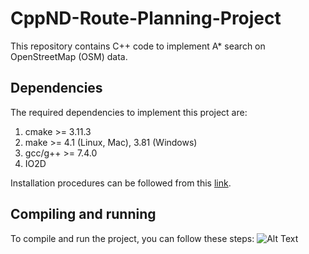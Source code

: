 # CppND-Route-Planning-Project
This repository contains C++ code to implement A* search on OpenStreetMap (OSM) data.

## Dependencies

The required dependencies to implement this project are:
1. cmake >= 3.11.3
2. make >= 4.1 (Linux, Mac), 3.81 (Windows)
3. gcc/g++ >= 7.4.0
4. IO2D

Installation procedures can be followed from this [link](https://github.com/udacity/CppND-Route-Planning-Project?tab=readme-ov-file).

## Compiling and running

To compile and run the project, you can follow these steps:
![Alt Text](url_of_your_gif)
